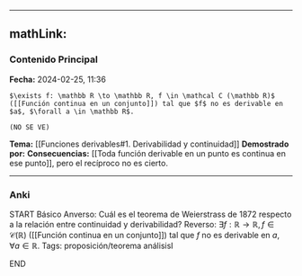 
---
mathLink:
---
### Contenido Principal

**Fecha:** 2024-02-25, 11:36

```ad-theorem
$\exists f: \mathbb R \to \mathbb R, f \in \mathcal C (\mathbb R)$ ([[Función continua en un conjunto]]) tal que $f$ no es derivable en $a$, $\forall a \in \mathbb R$.
```


```ad-proof
(NO SE VE)
```


**Tema:** [[Funciones derivables#1. Derivabilidad y continuidad]]
**Demostrado por:**
**Consecuencias:** [[Toda función derivable en un punto es continua en ese punto]], pero el recíproco no es cierto.

---
### Anki

START
Básico
Anverso: Cuál es el teorema de Weierstrass de 1872 respecto a la relación entre continuidad y derivabilidad?
Reverso: $\exists f: \mathbb R \to \mathbb R, f \in \mathcal C (\mathbb R)$ ([[Función continua en un conjunto]]) tal que $f$ no es derivable en $a$, $\forall a \in \mathbb R$.
Tags: proposición/teorema análisisI
<!--ID: 1708973800348-->
END